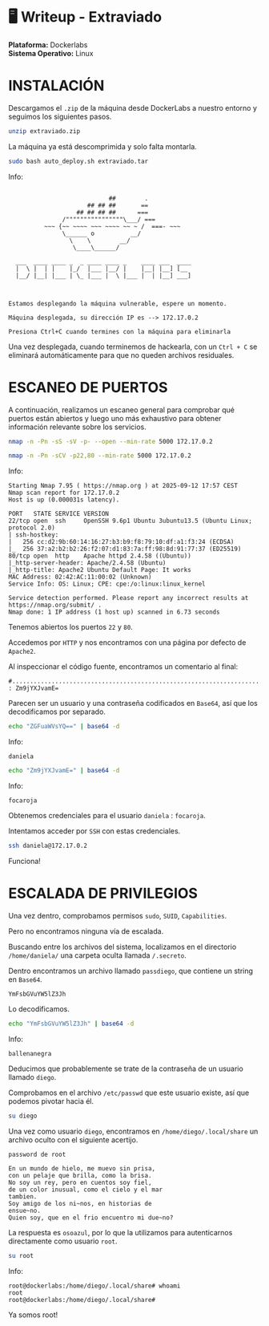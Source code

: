 # 🖥️ Writeup - Extraviado 

**Plataforma:** Dockerlabs  
**Sistema Operativo:** Linux  

# INSTALACIÓN

Descargamos el `.zip` de la máquina desde DockerLabs a nuestro entorno y seguimos los siguientes pasos.

```bash 
unzip extraviado.zip
```
La máquina ya está descomprimida y solo falta montarla.

```bash
sudo bash auto_deploy.sh extraviado.tar
``` 
Info:

```

                            ##        .         
                      ## ## ##       ==         
                   ## ## ## ##      ===         
               /""""""""""""""""\___/ ===       
          ~~~ {~~ ~~~~ ~~~ ~~~~ ~~ ~ /  ===- ~~~
               \______ o          __/           
                 \    \        __/            
                  \____\______/               
                                          
  ___  ____ ____ _  _ ____ ____ _    ____ ___  ____ 
  |  \ |  | |    |_/  |___ |__/ |    |__| |__] [__  
  |__/ |__| |___ | \_ |___ |  \ |___ |  | |__] ___] 
                                         
                                     

Estamos desplegando la máquina vulnerable, espere un momento.

Máquina desplegada, su dirección IP es --> 172.17.0.2

Presiona Ctrl+C cuando termines con la máquina para eliminarla
``` 

Una vez desplegada, cuando terminemos de hackearla, con un `Ctrl + C` se eliminará automáticamente para que no queden archivos residuales.

# ESCANEO DE PUERTOS

A continuación, realizamos un escaneo general para comprobar qué puertos están abiertos y luego uno más exhaustivo para obtener información relevante sobre los servicios.

```bash
nmap -n -Pn -sS -sV -p- --open --min-rate 5000 172.17.0.2
``` 

```bash
nmap -n -Pn -sCV -p22,80 --min-rate 5000 172.17.0.2
```

Info:
```
Starting Nmap 7.95 ( https://nmap.org ) at 2025-09-12 17:57 CEST
Nmap scan report for 172.17.0.2
Host is up (0.000031s latency).

PORT   STATE SERVICE VERSION
22/tcp open  ssh     OpenSSH 9.6p1 Ubuntu 3ubuntu13.5 (Ubuntu Linux; protocol 2.0)
| ssh-hostkey: 
|   256 cc:d2:9b:60:14:16:27:b3:b9:f8:79:10:df:a1:f3:24 (ECDSA)
|_  256 37:a2:b2:b2:26:f2:07:d1:83:7a:ff:98:8d:91:77:37 (ED25519)
80/tcp open  http    Apache httpd 2.4.58 ((Ubuntu))
|_http-server-header: Apache/2.4.58 (Ubuntu)
|_http-title: Apache2 Ubuntu Default Page: It works
MAC Address: 02:42:AC:11:00:02 (Unknown)
Service Info: OS: Linux; CPE: cpe:/o:linux:linux_kernel

Service detection performed. Please report any incorrect results at https://nmap.org/submit/ .
Nmap done: 1 IP address (1 host up) scanned in 6.73 seconds
```


Tenemos abiertos los puertos `22` y `80`.

Accedemos por `HTTP` y nos encontramos con una página por defecto de `Apache2`.

Al inspeccionar el código fuente, encontramos un comentario al final:

```
#.........................................................................................................ZGFuaWVsYQ== : Zm9jYXJvamE=
```

Parecen ser un usuario y una contraseña codificados en `Base64`, así que los decodificamos por separado.


```bash
echo "ZGFuaWVsYQ==" | base64 -d
```

Info:
```
daniela
``` 

```bash
echo "Zm9jYXJvamE=" | base64 -d
```

Info:
```
focaroja
```

Obtenemos credenciales para el usuario `daniela` : `focaroja`.

Intentamos acceder por `SSH` con estas credenciales.

```bash 
ssh daniela@172.17.0.2
```
Funciona!

# ESCALADA DE PRIVILEGIOS

Una vez dentro, comprobamos permisos `sudo`, `SUID`, `Capabilities`.

Pero no encontramos ninguna vía de escalada.

Buscando entre los archivos del sistema, localizamos en el directorio `/home/daniela/` una carpeta oculta llamada `/.secreto`.

Dentro encontramos un archivo llamado `passdiego`, que contiene un string en `Base64`.

```
YmFsbGVuYW5lZ3Jh
```
Lo decodificamos.

```bash
echo "YmFsbGVuYW5lZ3Jh" | base64 -d
```

Info:
```
ballenanegra
```
Deducimos que probablemente se trate de la contraseña de un usuario llamado `diego`.

Comprobamos en el archivo `/etc/passwd` que este usuario existe, así que podemos pivotar hacia él.

```bash 
su diego
```

Una vez como usuario `diego`, encontramos en `/home/diego/.local/share` un archivo oculto con el siguiente acertijo.

```
password de root

En un mundo de hielo, me muevo sin prisa,
con un pelaje que brilla, como la brisa.
No soy un rey, pero en cuentos soy fiel,
de un color inusual, como el cielo y el mar
tambien.
Soy amigo de los ni~nos, en historias de
ensue~no.
Quien soy, que en el frio encuentro mi due~no?
```

La respuesta es `osoazul`, por lo que la utilizamos para autenticarnos directamente como usuario `root`.

```bash
su root
```

Info:
```
root@dockerlabs:/home/diego/.local/share# whoami
root
root@dockerlabs:/home/diego/.local/share#
```

Ya somos root!